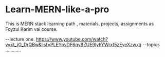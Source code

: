 # Learn-MERN-like-a-pro
This is MERN stack learning path , materials, projects, assignments as Foyzul Karim vai course.


--lecture one. https://www.youtube.com/watch?v=xt_jO_DrQBw&list=PLEYpvDF6qy8ZUE9IyhYWrxt5zEyeXzwxq
--topics ............
